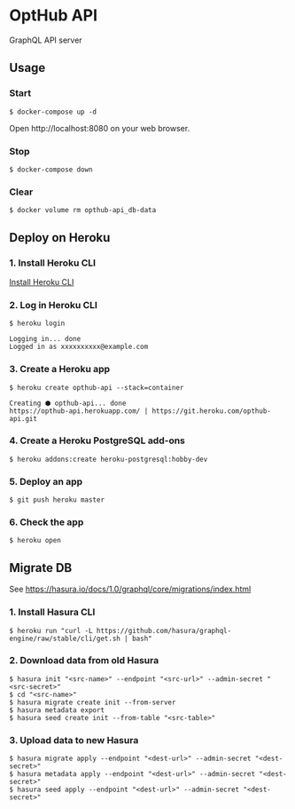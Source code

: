 # OptHub API

GraphQL API server

## Usage
### Start
```
$ docker-compose up -d
```
Open http://localhost:8080 on your web browser.

### Stop
```
$ docker-compose down
```

### Clear
```
$ docker volume rm opthub-api_db-data
```

## Deploy on Heroku
### 1. Install Heroku CLI
[Install Heroku CLI](https://devcenter.heroku.com/articles/heroku-cli#download-and-install)

### 2. Log in Heroku CLI
```
$ heroku login

Logging in... done
Logged in as xxxxxxxxxx@example.com
```

### 3. Create a Heroku app
```
$ heroku create opthub-api --stack=container

Creating ⬢ opthub-api... done
https://opthub-api.herokuapp.com/ | https://git.heroku.com/opthub-api.git
```

### 4. Create a Heroku PostgreSQL add-ons
```
$ heroku addons:create heroku-postgresql:hobby-dev
```

### 5. Deploy an app
```
$ git push heroku master
```

### 6. Check the app
```
$ heroku open
```

## Migrate DB
See https://hasura.io/docs/1.0/graphql/core/migrations/index.html

### 1. Install Hasura CLI
```
$ heroku run "curl -L https://github.com/hasura/graphql-engine/raw/stable/cli/get.sh | bash"
```

### 2. Download data from old Hasura
```
$ hasura init "<src-name>" --endpoint "<src-url>" --admin-secret "<src-secret>"
$ cd "<src-name>"
$ hasura migrate create init --from-server
$ hasura metadata export
$ hasura seed create init --from-table "<src-table>"
```

### 3. Upload data to new Hasura
```
$ hasura migrate apply --endpoint "<dest-url>" --admin-secret "<dest-secret>"
$ hasura metadata apply --endpoint "<dest-url>" --admin-secret "<dest-secret>"
$ hasura seed apply --endpoint "<dest-url>" --admin-secret "<dest-secret>"
```
